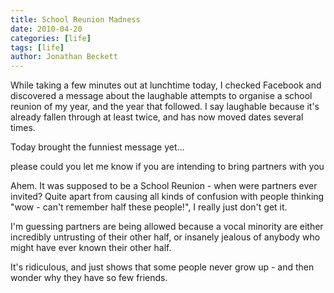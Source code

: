 ```yaml
---
title: School Reunion Madness
date: 2010-04-20
categories: [life]
tags: [life]
author: Jonathan Beckett
---
```


While taking a few minutes out at lunchtime today, I checked Facebook and discovered a message about the laughable attempts to organise a school reunion of my year, and the year that followed. I say laughable because it's already fallen through at least twice, and has now moved dates several times.

Today brought the funniest message yet...

please could you let me know if you are intending to bring partners with you

Ahem. It was supposed to be a School Reunion - when were partners ever invited? Quite apart from causing all kinds of confusion with people thinking "wow - can't remember half these people!", I really just don't get it.

I'm guessing partners are being allowed because a vocal minority are either incredibly untrusting of their other half, or insanely jealous of anybody who might have ever known their other half.

It's ridiculous, and just shows that some people never grow up - and then wonder why they have so few friends.